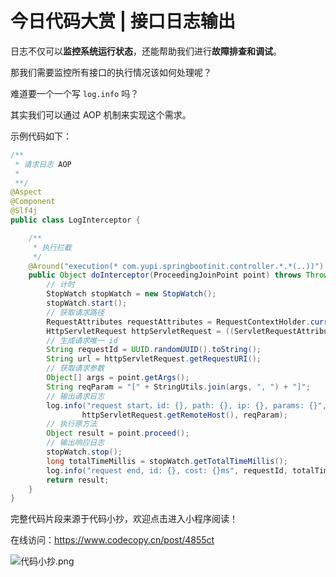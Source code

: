 # 今日代码大赏 | 接口日志输出

日志不仅可以**监控系统运行状态**，还能帮助我们进行**故障排查和调试**。

那我们需要监控所有接口的执行情况该如何处理呢？

难道要一个一个写 `log.info` 吗？

其实我们可以通过 AOP 机制来实现这个需求。

示例代码如下：

```java
/**
 * 请求日志 AOP
 *
 **/
@Aspect
@Component
@Slf4j
public class LogInterceptor {

    /**
     * 执行拦截
     */
    @Around("execution(* com.yupi.springbootinit.controller.*.*(..))")
    public Object doInterceptor(ProceedingJoinPoint point) throws Throwable {
        // 计时
        StopWatch stopWatch = new StopWatch();
        stopWatch.start();
        // 获取请求路径
        RequestAttributes requestAttributes = RequestContextHolder.currentRequestAttributes();
        HttpServletRequest httpServletRequest = ((ServletRequestAttributes) requestAttributes).getRequest();
        // 生成请求唯一 id
        String requestId = UUID.randomUUID().toString();
        String url = httpServletRequest.getRequestURI();
        // 获取请求参数
        Object[] args = point.getArgs();
        String reqParam = "[" + StringUtils.join(args, ", ") + "]";
        // 输出请求日志
        log.info("request start，id: {}, path: {}, ip: {}, params: {}", requestId, url,
                httpServletRequest.getRemoteHost(), reqParam);
        // 执行原方法
        Object result = point.proceed();
        // 输出响应日志
        stopWatch.stop();
        long totalTimeMillis = stopWatch.getTotalTimeMillis();
        log.info("request end, id: {}, cost: {}ms", requestId, totalTimeMillis);
        return result;
    }
}

```

完整代码片段来源于代码小抄，欢迎点击进入小程序阅读！

在线访问：https://www.codecopy.cn/post/4855ct

![代码小抄.png](..%2Fimgs%2F%E4%BB%A3%E7%A0%81%E5%B0%8F%E6%8A%84.png)